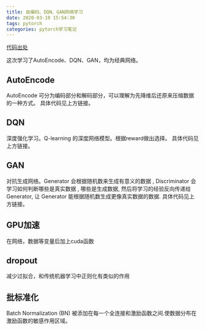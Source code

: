 ```yaml
---
title: 自编码、DQN、GAN网络学习
date: 2020-03-10 15:54:30
tags: pytorch
categories: pytorch学习笔记
---
```


[代码出处](https://github.com/MorvanZhou/PyTorch-Tutorial/tree/master/tutorial-contents)

这次学习了AutoEncode、DQN、GAN，均为经典网络。

## AutoEncode

AutoEncode 可分为编码部分和解码部分，可以理解为先降维后还原来压缩数据的一种方式。
具体代码见上方链接。

## DQN

深度强化学习。Q-learning 的深度网络模型。根据reward做出选择。
具体代码见上方链接。

## GAN

对抗生成网络。Generator 会根据随机数来生成有意义的数据 , Discriminator 会学习如何判断哪些是真实数据 , 哪些是生成数据, 然后将学习的经验反向传递给 Generator, 让 Generator 能根据随机数生成更像真实数据的数据.
具体代码见上方链接。

## GPU加速

在网络，数据等变量后加上cuda函数

## dropout

减少过拟合，和传统机器学习中正则化有类似的作用

## 批标准化

Batch Normalization (BN) 被添加在每一个全连接和激励函数之间.使数据分布在激励函数的敏感作用区域。